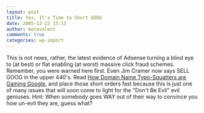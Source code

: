 ```yaml
---
layout: post
title: Yes, It's Time to Short GOOG
date: 2005-12-22 15:13
author: metavalent
comments: true
categories: wp-import
---
```

This is not news, rather, the latest evidence of Adsense turning a blind eye to (at best) or flat enabling (at worst) massive click fraud schemes.  Remember, you were warned here first.  Even Jim Cramer now says SELL GOOG in the upper 440's.  Read <a href="https://www.circleid.com/posts/how_domain_name_typo_squatters_are_gaming_google/">How Domain Name Typo-Squatters are Gaming Google</a>, and place those short orders fast because this is just one of many issues that will soon come to light for the "Don't Be Evil" evil geniuses.  Hint: When somebody goes WAY out of their way to convince you how un-evil they are, guess what?
